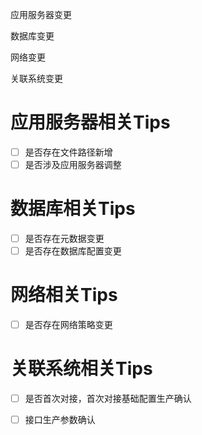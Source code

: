 应用服务器变更

数据库变更

网络变更

关联系统变更



# 应用服务器相关Tips

- [ ] 是否存在文件路径新增
- [ ] 是否涉及应用服务器调整

# 数据库相关Tips

- [ ] 是否存在元数据变更
- [ ] 是否存在数据库配置变更

# 网络相关Tips

- [ ] 是否存在网络策略变更

# 关联系统相关Tips

- [ ] 是否首次对接，首次对接基础配置生产确认

- [ ] 接口生产参数确认